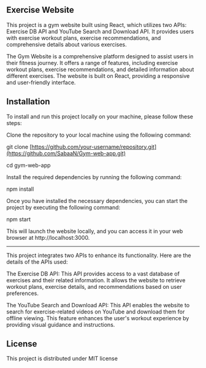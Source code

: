 ## Exercise Website

This project is a gym website built using React, which utilizes two APIs: Exercise DB API and YouTube Search and Download API. It provides users with exercise workout plans, exercise recommendations, and comprehensive details about various exercises.


The Gym Website is a comprehensive platform designed to assist users in their fitness journey. It offers a range of features, including exercise workout plans, exercise recommendations, and detailed information about different exercises. The website is built on React, providing a responsive and user-friendly interface.

## Installation

To install and run this project locally on your machine, please follow these steps:

Clone the repository to your local machine using the following command:

git clone [https://github.com/your-username/repository.git](https://github.com/SabaaN/Gym-web-app.git)

cd gym-web-app

Install the required dependencies by running the following command:

npm install

Once you have installed the necessary dependencies, you can start the project by executing the following command:

npm start

This will launch the website locally, and you can access it in your web browser at http://localhost:3000.


-----------------------------------------------------------------------------------------------------------------------------------------------------------------------------------------


This project integrates two APIs to enhance its functionality. Here are the details of the APIs used:

The Exercise DB API: This API provides access to a vast database of exercises and their related information. It allows the website to retrieve workout plans, exercise details, and recommendations based on user preferences.


The YouTube Search and Download API: This API enables the website to search for exercise-related videos on YouTube and download them for offline viewing. This feature enhances the user's workout experience by providing visual guidance and instructions.

## License

This project is distributed under MIT license

